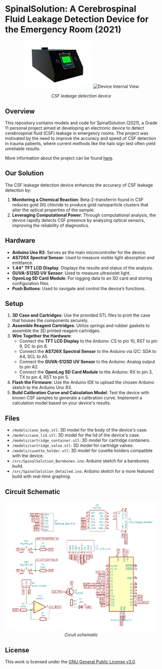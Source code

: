 # SpinalSolution: A Cerebrospinal Fluid Leakage Detection Device for the Emergency Room (2021)

<p align="center">
  <img src="./images/device_1.png" alt="Device Photo" width="45%">
  <img src="./images/device_2.png" alt="Device Internal View" width="45%">
</p>
<p align="center"><i>CSF leakage detection device</i></p>

## Overview

This repository contains models and code for SpinalSolution (2021), a Grade 11 personal project aimed at developing an electronic device to detect cerebrospinal fluid (CSF) leakage in emergency rooms. The project was motivated by the need to improve the accuracy and speed of CSF detection in trauma patients, where current methods like the halo sign test often yield unreliable results.

More information about the project can be found [here](https://projectboard.world/ysc/project/spinal-solution-developing-an-electronic-device-to-detect-cerebrospinal-fluid-in-the-emergency-room).

## Our Solution

The CSF leakage detection device enhances the accuracy of CSF leakage detection by:

1. **Monitoring a Chemical Reaction**: Beta-2-transferrin found in CSF reduces gold (III) chloride to produce gold nanoparticle clusters that alter the optical properties of the sample.
2. **Leveraging Computational Power**: Through computational analysis, the device rapidly detects CSF presence by analyzing optical sensors, improving the  reliability of diagnostics.

## Hardware

- **Arduino Uno R3**: Serves as the main microcontroller for the device.
- **AS726X Spectral Sensor**: Used to measure visible light absorption and emittance.
- **1.44" TFT LCD Display**: Displays the results and status of the analysis.
- **GUVA-S12SD UV Sensor**: Used to measure ultraviolet light.
- **OpenLog SD Card Module**: For logging data to an SD card and storing configuration files.
- **Push Buttons**: Used to navigate and control the device’s functions.

## Setup

1. **3D Case and Cartridges**: Use the provided STL files to print the case that houses the components securely.
2. **Assemble Reagent Cartridges**: Utilize springs and rubber gaskets to assemble the 3D printed reagent cartridges.
3. **Wire Together the Hardware**:
    - Connect the **TFT LCD Display** to the Arduino: CS to pin 10, RST to pin 9, DC to pin 8.
    - Connect the **AS726X Spectral Sensor** to the Arduino via I2C: SDA to A4, SCL to A5.
    - Connect the **GUVA-S12SD UV Sensor** to the Arduino: Analog output to pin A2.
    - Connect the **OpenLog SD Card Module** to the Arduino: RX to pin 3, TX to pin 4, RST to pin 5.
4. **Flash the Firmware**: Use the Arduino IDE to upload the chosen Arduino sketch to the Arduino Uno R3.
5. **Build Calibration Curve and Calculation Model**: Test the device with known CSF samples to generate a calibration curve. Implement a calculation model based on your device's results.

## Files

- `/models/case_body.stl`: 3D model for the body of the device's case.
- `/models/case_lid.stl`: 3D model for the lid of the device's case.
- `/models/cartridge_container.stl`: 3D model for cartridge containers.
- `/models/cartridge_valve.stl`: 3D model for cartridge valves.
- `/models/cuvette_holder.stl`: 3D model for cuvette holders compatible with the device.
- `/src/SpinalSolution_Barebones.ino`: Arduino sketch for a barebones build.
- `/src/SpinalSolution_Detailed.ino`: Arduino sketch for a more featured build with real-time graphing.

## Circuit Schematic

<p align="center">
  <img src="./images/circuit.png" alt="Circuit schematic">
  <i>Cicuit schematic</i>
</p>


## License

This work is licensed under the [GNU General Public License v3.0](https://www.gnu.org/licenses/gpl-3.0.en.html).
